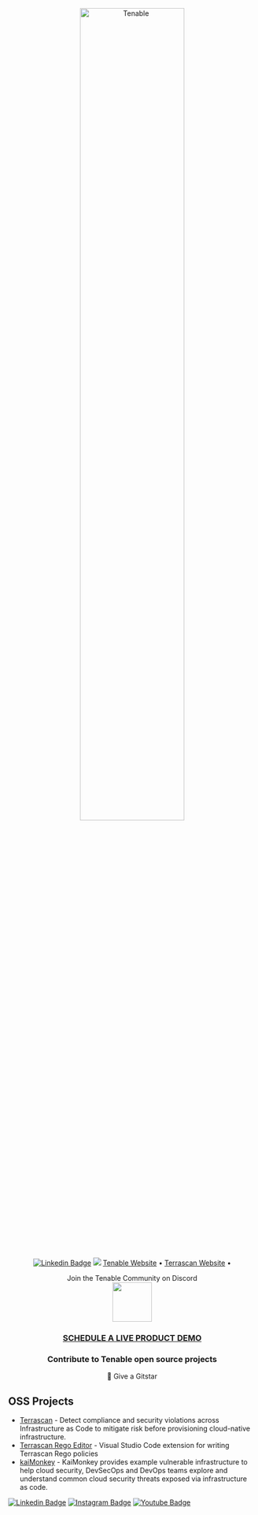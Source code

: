 <div align="center"><img width="65%" height="65%" src="https://static.tenable.com/press/logos/TenableLogo_FullColor_RGB.png" alt="Tenable"></div>

<div style="text-align:center">
  <a href="https://www.linkedin.com/company/tenableinc/"><img src="https://img.shields.io/badge/tenable-mycompany/?style=flat-square&logo=Linkedin&logoColor=white&link=https://www.linkedin.com/company/tenableinc/" alt="Linkedin Badge" ></a>
  <a href="https://twitter.com/intent/follow?screen_name=TenableSecurity&tw_p=followbutton"><img src="https://img.shields.io/twitter/follow/TenableSecurity?label=%40TenableSecurity&style=social"></a>
  <a href="https://www.tenable.com"> Tenable Website</a> •
   <a href="https://runterrascan.io"> Terrascan Website</a> •
</div>

<p align="center">
    Join the Tenable Community on Discord
<br/>
<a href="https://discord.gg/59vwVuGyGr">
    <img src="http://fig.io/icons/discord-logo-square.png" width="80px" height="80px" />
</a>
</p>

<h3 align="center"><a href="https://www.tenable.com/products/tenable-cs/evaluate"> SCHEDULE A LIVE PRODUCT DEMO</a></h3>

<h3 align="center">Contribute to Tenable open source projects</h3>
<p align="center">🌟 Give a Gitstar </p>

## OSS Projects
- [Terrascan](https://github.com/tenable/terrascan) - Detect compliance and security violations across Infrastructure as Code to mitigate risk before provisioning cloud-native infrastructure. <br>
- [Terrascan Rego Editor](https://github.com/tenable/terrascan-rego-editor)  - Visual Studio Code extension for writing Terrascan Rego policies <br>
- [kaiMonkey](https://github.com/tenable/KaiMonkey) - KaiMonkey provides example vulnerable infrastructure to help cloud security, DevSecOps and DevOps teams explore and understand common cloud security threats exposed via infrastructure as code.


[![Linkedin Badge](https://img.shields.io/badge/tenable-mycompany/?style=flat-square&logo=Linkedin&logoColor=white&link=https://www.linkedin.com/company/tenableinc/)](https://www.linkedin.com/company/tenableinc/)
[![Instagram Badge](https://img.shields.io/badge/tenable-purple?style=flat-square&logo=instagram&logoColor=white&link=https://www.instagram.com/tenablesecurity/)](https://www.instagram.com/tenablesecurity/)
[![Youtube Badge](https://img.shields.io/badge/-tenable-darkred?style=flat-square&logo=youtube&logoColor=white&link=https://www.youtube.com/user/tenablesecurity)](https://www.youtube.com/user/tenablesecurity)
